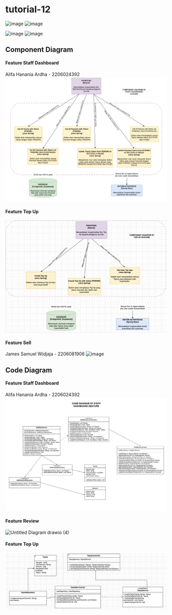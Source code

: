 # tutorial-12
![image](https://github.com/UC1000-Adpro-C1/tutorial-12/assets/124899946/180fe634-df09-4a4b-8b4f-808e87ccb3ce)
![image](https://github.com/UC1000-Adpro-C1/tutorial-12/assets/124899946/57c96192-385b-490f-b9f9-22fa3b5b3411)

![image](https://github.com/UC1000-Adpro-C1/tutorial-12/assets/124899946/1174f62c-f7fd-49fe-aebd-01f1b8159e94)
![image](https://github.com/UC1000-Adpro-C1/tutorial-12/assets/124899946/a9da72ad-053b-4ba7-8433-86ba823deb77)



## Component Diagram
#### Feature Staff Dashboard
Alifa Hanania Ardha - 2206024392<br>
![Staff DB Component Diagram](img/staff-db1.png)

#### Feature Top Up
![Top Up Component Diagram](img/topup-component.png)

#### Feature Sell
James Samuel Widjaja - 2206081906
![image](https://github.com/UC1000-Adpro-C1/tutorial-12/assets/119392779/b15ea6ad-abd3-4b05-abb1-95392828ad14)

## Code Diagram
#### Feature Staff Dashboard
Alifa Hanania Ardha - 2206024392<br>
![Staff DB Code Diagram](img/staff-db2.png)

#### Feature Review
![Untitled Diagram drawio (4)](https://github.com/UC1000-Adpro-C1/tutorial-12/assets/124899946/b88b5939-bceb-4ec0-a53b-85aef46efaec)

#### Feature Top Up
![Top Up Code Diagram](img/topup.png)
